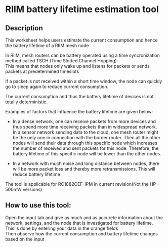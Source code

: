 # RIIM battery lifetime estimation tool
## Description
This worksheet helps users estimate the current consumption and hence the battery lifetime of a RIIM mesh node	

In RIIM, mesh routers can be battery operated using a time syncronization method called TSCH (Time Slotted Channel Hopping)						
This means that nodes only wake up and listens for packets or sends packets at predetermined timeslots			

If a packet is not received within a short time window, the node can quickly go to sleep again to reduce current consumption.						

The current consumption and thus the battery lifetime of devices is not totally deterministic.					

Examples of factors that influence the battery lifetime are given below:						
- In a dense network, one can receive packets from more devices and thus spend more time receiving packets than in widespread network.					
 In a sensor network sending data to the cloud, one mesh router might be the only one in connection with the border router.
 Then all the other nodes will send their data through this specific node which increases the number of received and sent packets for this node. 
Therefore, the battery lifetime of this specific node will be lower than the other nodes.

- In a network with much noise and long distance between nodes, there will be more packet loss and thereby more retransmissions. 
This will reduce battery lifetime

The tool is applicable for RC1882CEF-IPM in current revision(Not the HP - 500mW versions)						
						
## How to use this tool:						
Open the input tab and give as much and as accurete information about the network, settings, and the node that is investigated for battery lifetime.						
This is done by entering your data in the orange fields						
Then observe how the current consumption and battery lifetime changes based on the input						
